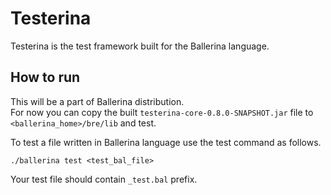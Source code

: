 # Testerina

Testerina is the test framework built for the Ballerina language.

## How to run

This will be a part of Ballerina distribution.  
For now you can copy the built ```testerina-core-0.8.0-SNAPSHOT.jar``` file to 
```<ballerina_home>/bre/lib``` and test.  

To test a file written in Ballerina language use the test command as follows.

```./ballerina test <test_bal_file>```

Your test file should contain ```_test.bal``` prefix.
